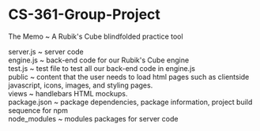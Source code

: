 # CS-361-Group-Project  
The Memo ~ A Rubik's Cube blindfolded practice tool   
  
server.js 	~ server code  
engine.js 	~ back-end code for our Rubik's Cube engine  
test.js   	~ test file to test all our back-end code in engine.js  
public    	~ content that the user needs to load html pages such as clientside javascript, icons, images, and styling pages.   
views	  	~ handlebars HTML mockups.  
package.json	~ package dependencies, package information, project build sequence for npm  
node_modules	~ modules packages for server code  
